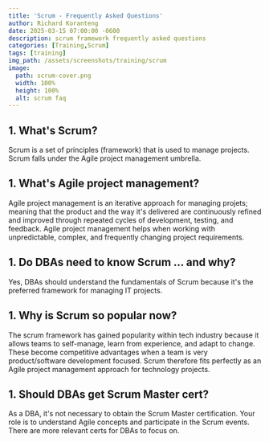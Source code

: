 ```yaml
---
title: 'Scrum - Frequently Asked Questions'
author: Richard Koranteng
date: 2025-03-15 07:00:00 -0600
description: scrum framework frequently asked questions
categories: [Training,Scrum]
tags: [training]
img_path: /assets/screenshots/training/scrum
image:
  path: scrum-cover.png
  width: 100%
  height: 100%
  alt: scrum faq
---
```


## 1. What's Scrum?
Scrum is a set of principles (framework) that is used to manage projects. Scrum falls under the Agile project management umbrella.

## 1. What's Agile project management?
Agile project management is an iterative approach for managing projets; meaning that the product and the way it's delivered are continuously refined and improved through repeated cycles of development, testing, and feedback. Agile project management helps when working with unpredictable, complex, and frequently changing project requirements.

## 1. Do DBAs need to know Scrum ... and why?
Yes, DBAs should understand the fundamentals of Scrum because it's the preferred framework for managing IT projects.

## 1. Why is Scrum so popular now?
The scrum framework has gained popularity within tech industry because it allows teams to self-manage, learn from experience, and adapt to change. These become competitive advantages when a team is very product/software development focused. Scrum therefore fits perfectly as an Agile project management approach for technology projects.

## 1. Should DBAs get Scrum Master cert?
As a DBA, it's not necessary to obtain the Scrum Master certification. Your role is to understand Agile concepts and participate in the Scrum events. There are more relevant certs for DBAs to focus on.

